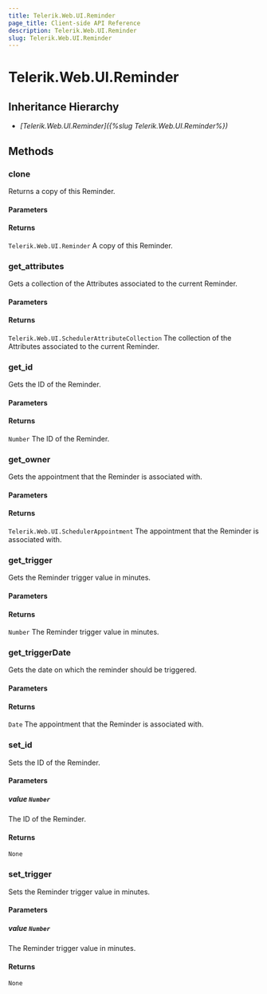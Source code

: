 ```yaml
---
title: Telerik.Web.UI.Reminder
page_title: Client-side API Reference
description: Telerik.Web.UI.Reminder
slug: Telerik.Web.UI.Reminder
---
```


# Telerik.Web.UI.Reminder  

## Inheritance Hierarchy

* *[Telerik.Web.UI.Reminder]({%slug Telerik.Web.UI.Reminder%})*


## Methods

###  clone

Returns a copy of this Reminder.

#### Parameters

#### Returns

`Telerik.Web.UI.Reminder`  A copy of this Reminder. 

### get_attributes

Gets a collection of the Attributes associated to the current Reminder.

#### Parameters

#### Returns

`Telerik.Web.UI.SchedulerAttributeCollection`  The collection of the Attributes associated to the current Reminder. 

### get_id

Gets the ID of the Reminder.

#### Parameters

#### Returns

`Number`  The ID of the Reminder. 

### get_owner

Gets the appointment that the Reminder is associated with.

#### Parameters

#### Returns

`Telerik.Web.UI.SchedulerAppointment`  The appointment that the Reminder is associated with. 

### get_trigger

Gets the Reminder trigger value in minutes.

#### Parameters

#### Returns

`Number`  The Reminder trigger value in minutes. 

### get_triggerDate

Gets the date on which the reminder should be triggered.

#### Parameters

#### Returns

`Date`  The appointment that the Reminder is associated with. 

### set_id

Sets the ID of the Reminder.

#### Parameters

##### value `Number`

 The ID of the Reminder. 

#### Returns

`None` 

### set_trigger

Sets the Reminder trigger value in minutes.

#### Parameters

##### value `Number`

 The Reminder trigger value in minutes. 

#### Returns

`None` 



